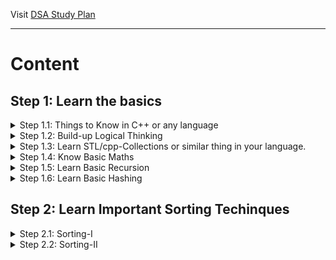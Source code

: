 Visit [DSA Study Plan](https://yukidaruma905.github.io/DSA_Study_Plan/)

---

# Content

## Step 1: Learn the basics
<details>
<summary>Step 1.1: Things to Know in C++ or any language</summary>

- [x] User Input/Output.
- [x] Data Types.
- [x] If Else statements.
- [x] Switch Statement.
- [x] What are arrays?
- [x] For loops.
- [x] While loops.
- [x] Functions (Pass by Reference and Value).
- [ ] What are strings?
- [x] Time Complexity (Learn Basics, and then analyze in next Step.

</details>
<details>
<summary>Step 1.2: Build-up Logical Thinking</summary>

|Check                   |No.   |Pattern            |
|:----------------------:|:----:|:-----------------:|
|<ul><li>- [x] </li></u1>|  1   |![](Images/P1.png) |
|<ul><li>- [x] </li></u1>|  2   |![](Images/P2.png) |
|<ul><li>- [x] </li></u1>|  3   |![](Images/P3.png) |
|<ul><li>- [x] </li></u1>|  4   |![](Images/P4.png) |
|<ul><li>- [x] </li></u1>|  5   |![](Images/P5.png) |
|<ul><li>- [x] </li></u1>|  6   |![](Images/P6.png) |
|<ul><li>- [x] </li></u1>|  7   |![](Images/P7.png) |
|<ul><li>- [x] </li></u1>|  8   |![](Images/P8.png) |
|<ul><li>- [x] </li></u1>|  9   |![](Images/P9.png) |
|<ul><li>- [x] </li></u1>|  10  |![](Images/P10.png)|
|<ul><li>- [x] </li></u1>|  11  |![](Images/P11.png)|
|<ul><li>- [x] </li></u1>|  12  |![](Images/P12.png)|
|<ul><li>- [x] </li></u1>|  13  |![](Images/P13.png)|
|<ul><li>- [x] </li></u1>|  14  |![](Images/P14.png)|
|<ul><li>- [x] </li></u1>|  15  |![](Images/P15.png)|
|<ul><li>- [x] </li></u1>|  16  |![](Images/P16.png)|
|<ul><li>- [x] </li></u1>|  17  |![](Images/P17.png)|
|<ul><li>- [ ] </li></u1>|  18  |![](Images/P18.png)|
|<ul><li>- [ ] </li></u1>|  19  |![](Images/P19.png)|
|<ul><li>- [ ] </li></u1>|  20  |![](Images/P20.png)|
|<ul><li>- [ ] </li></u1>|  21  |![](Images/P21.png)|
|<ul><li>- [ ] </li></u1>|  22  |![](Images/P22.png)|

</details>
<details>
<summary>Step 1.3: Learn STL/cpp-Collections or similar thing in your language.</summary>

- [ ] Unordered set.
- [ ] Vectors.
- [ ] Set.
- [ ] Unordered multiset.
- [ ] Multiset.
- [ ] Unordered map.
- [ ] Unordered multimap.
- [ ] Queue.
- [ ] Stack.
- [ ] Deque.
- [ ] Priority queue.
- [ ] Multimap.
- [ ] List.
- [ ] Next permutation.
- [ ] builtin_popcount().
- [ ] sort().
- [ ] min_element().
- [ ] max_element().

</details>
<details>
<summary>Step 1.4: Know Basic Maths</summary>

- [ ]  Count Digits
- [ ]  Reverse a Number
- [ ]  Check Palindrome
- [ ]  GCD or HCF
- [ ]  Armstrong Numbers
- [ ]  Print all Divisors
- [ ]  Check for Prime

</details>
<details>
<summary>Step 1.5: Learn Basic Recursion</summary>

- [ ]  Understand recursion by print something N times
- [ ]  Print name N times using recursion
- [ ]  Print 1 to N using recursion
- [ ]  Print N to 1 using recursion
- [ ]  Sum of first N numbers
- [ ]  Factorial of N numbers
- [ ]  Reverse an array
- [ ]  Check if a string is palindrome or not
- [ ]  Fibonacci Number

</details>
<details>
<summary>Step 1.6: Learn Basic Hashing</summary>

- [ ]  Counting frequencies of array elements
- [ ]  Find the highest/lowest frequency element

</details>

## Step 2: Learn Important Sorting Techinques
<details>
<summary>Step 2.1: Sorting-I</summary>

- [ ] Selection Sort
- [ ] Bubble Sort
- [ ] Insertion Sort

</details>
<details>
<summary>Step 2.2: Sorting-II</summary>

- [ ] Merge Sort
- [ ] Recursive Bubble Sort
- [ ] Recursive Insertion Sort
- [ ] Quick Sort

</details>
